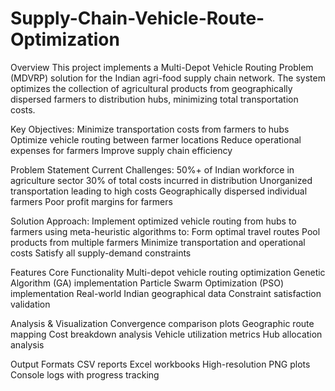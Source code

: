 # Supply-Chain-Vehicle-Route-Optimization
Overview
This project implements a Multi-Depot Vehicle Routing Problem (MDVRP) solution for the Indian agri-food supply chain network. The system optimizes the collection of agricultural products from geographically dispersed farmers to distribution hubs, minimizing total transportation costs.

Key Objectives:
Minimize transportation costs from farmers to hubs
Optimize vehicle routing between farmer locations
Reduce operational expenses for farmers
Improve supply chain efficiency

Problem Statement
Current Challenges:
  50%+ of Indian workforce in agriculture sector
  30% of total costs incurred in distribution
  Unorganized transportation leading to high costs
  Geographically dispersed individual farmers
  Poor profit margins for farmers

Solution Approach:
  Implement optimized vehicle routing from hubs to farmers using meta-heuristic algorithms to:
  Form optimal travel routes
  Pool products from multiple farmers
  Minimize transportation and operational costs
  Satisfy all supply-demand constraints


Features
Core Functionality
 Multi-depot vehicle routing optimization
 Genetic Algorithm (GA) implementation
 Particle Swarm Optimization (PSO) implementation
 Real-world Indian geographical data
 Constraint satisfaction validation

Analysis & Visualization
 Convergence comparison plots
 Geographic route mapping
 Cost breakdown analysis
 Vehicle utilization metrics
 Hub allocation analysis

Output Formats
CSV reports
Excel workbooks
High-resolution PNG plots
Console logs with progress tracking
